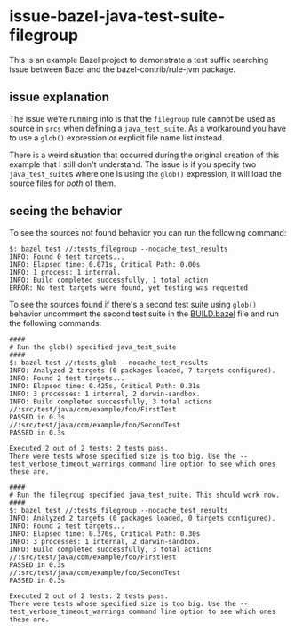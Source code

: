 # issue-bazel-java-test-suite-filegroup

This is an example Bazel project to demonstrate a test suffix searching issue
between Bazel and the bazel-contrib/rule-jvm package.

## issue explanation

The issue we're running into is that the `filegroup` rule cannot be used as source in `srcs` when defining a `java_test_suite`. As a workaround you have to use a `glob()` expression or explicit file name list instead.

There is a weird situation that occurred during the original creation of this example that I still don't understand. The issue is if you specify two `java_test_suite`s where one is using the `glob()` expression, it will load the source files for *both* of them.

## seeing the behavior

To see the sources not found behavior you can run the following command:

```shell
$: bazel test //:tests_filegroup --nocache_test_results
INFO: Found 0 test targets...
INFO: Elapsed time: 0.071s, Critical Path: 0.00s
INFO: 1 process: 1 internal.
INFO: Build completed successfully, 1 total action
ERROR: No test targets were found, yet testing was requested
```

To see the sources found if there's a second test suite using `glob()` behavior uncomment the second test suite in the [BUILD.bazel](./BUILD.bazel) file and run the following commands:

```shell
####
# Run the glob() specified java_test_suite
####
$: bazel test //:tests_glob --nocache_test_results
INFO: Analyzed 2 targets (0 packages loaded, 7 targets configured).
INFO: Found 2 test targets...
INFO: Elapsed time: 0.425s, Critical Path: 0.31s
INFO: 3 processes: 1 internal, 2 darwin-sandbox.
INFO: Build completed successfully, 3 total actions
//:src/test/java/com/example/foo/FirstTest                               PASSED in 0.3s
//:src/test/java/com/example/foo/SecondTest                              PASSED in 0.3s

Executed 2 out of 2 tests: 2 tests pass.
There were tests whose specified size is too big. Use the --test_verbose_timeout_warnings command line option to see which ones these are.

####
# Run the filegroup specified java_test_suite. This should work now.
####
$: bazel test //:tests_filegroup --nocache_test_results
INFO: Analyzed 2 targets (0 packages loaded, 0 targets configured).
INFO: Found 2 test targets...
INFO: Elapsed time: 0.376s, Critical Path: 0.30s
INFO: 3 processes: 1 internal, 2 darwin-sandbox.
INFO: Build completed successfully, 3 total actions
//:src/test/java/com/example/foo/FirstTest                               PASSED in 0.3s
//:src/test/java/com/example/foo/SecondTest                              PASSED in 0.3s

Executed 2 out of 2 tests: 2 tests pass.
There were tests whose specified size is too big. Use the --test_verbose_timeout_warnings command line option to see which ones these are.
```
